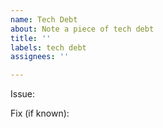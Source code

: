 ```yaml
---
name: Tech Debt
about: Note a piece of tech debt
title: ''
labels: tech debt
assignees: ''

---
```


Issue:

Fix (if known):
